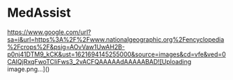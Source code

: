 # MedAssist

https://www.google.com/url?sa=i&url=https%3A%2F%2Fwww.nationalgeographic.org%2Fencyclopedia%2Fcrops%2F&psig=AOvVaw1UwAH2B-p0nj41DTM9_kCK&ust=1621694145255000&source=images&cd=vfe&ved=0CAIQjRxqFwoTCIiFws3_2vACFQAAAAAdAAAAABAD![Uploading image.png…]()
